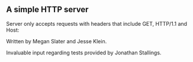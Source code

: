 A simple HTTP server
-------------------------------------
Server only accepts requests with headers that include
GET, HTTP/1.1 and Host:

Written by Megan Slater and Jesse Klein.

Invaluable input regarding tests provided by Jonathan Stallings.